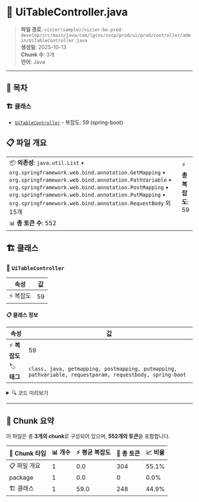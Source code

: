 # 📄 UiTableController.java

> **파일 경로**: `vizier(sample)/vizier-be-prod-develop/src/main/java/com/lgcns/svcp/prod/ui/prod/controller/admin/UiTableController.java`  
> **생성일**: 2025-10-13  
> **Chunk 수**: 3개  
> **언어**: Java
---

## 📑 목차

### 🏗️ 클래스
- [`UiTableController`](#class-uitablecontroller) - 복잡도: 59 (spring-boot)

## 📋 파일 개요

| | |
|--|--|
| 📦 **의존성**: `java.util.List` • `org.springframework.web.bind.annotation.GetMapping` • `org.springframework.web.bind.annotation.PathVariable` • `org.springframework.web.bind.annotation.PostMapping` • `org.springframework.web.bind.annotation.PutMapping` • `org.springframework.web.bind.annotation.RequestBody` 외 15개 | ⚡ **총 복잡도**: 59 |
| 📊 **총 토큰 수**: 552 |  |



## 🏗️ 클래스

### <a id="class-uitablecontroller"></a>🎯 `UiTableController`

| 속성 | 값 |
|------|----|
| ⚡ 복잡도 | 59 |



#### 📋 클래스 정보

| 속성 | 값 |
|------|----|
| ⚡ **복잡도** | 59 || 📍 **라인 범위** | 32-32 |
| 🏷️ **태그** | `class, java, getmapping, postmapping, putmapping, pathvariable, requestparam, requestbody, spring-boot` || 🏗️ **프레임워크** | `spring-boot` |

<details>
<summary>🔍 코드 미리보기</summary>

```java
public class UiTableController {
	private final UiTableService uiTableService;

	@GetMapping()
	@Operation(summary = "테이블 유형 조회", description = "테이블 유형 조회")
	public PageResult<?> searchTableType(@RequestParam(required = false) String tableTypeName,
			@RequestParam(required = false) String tableTypeCode,
			@RequestParam(required = false) String useYn, @RequestParam(defaultValue = "1", required = false) int page,
			@RequestParam(defaultValue = "10", required = false) int size) {

		SearchTableTypeReqDto reqDto = new SearchTableTypeReqDto();
		reqDto.setSize(size);
		reqDto.setPage(page);
		reqDto.setTableTypeName(tableTypeName);
		reqDto.setTableTypeCode(tableTypeCode);
		reqDto.setUseYn(useYn);

		return uiTableService.searchTableType(reqDto);
	}

	@GetMapping("/{tableTypeCode}")
	@Opera...
```

**Chunk 정보**
- 🆔 **ID**: `735f836751ab`
- 📍 **라인**: 32-32
- 📊 **토큰**: 248
- 🏷️ **태그**: `class, java, getmapping, postmapping, putmapping...`

</details>

---





## 🧩 Chunk 요약

이 파일은 총 **3개의 chunk**로 구성되어 있으며, **552개의 토큰**을 포함합니다.

| 🧩 Chunk 타입 | 📊 개수 | ⚡ 평균 복잡도 | 📝 총 토큰 | 📈 비율 |
|---------------|--------|-------------|----------|--------|
| 📋 파일 개요 | 1 | 0.0 | 304 | 55.1% |
| package | 1 | 0.0 | 0 | 0.0% |
| 🏗️ 클래스 | 1 | 59.0 | 248 | 44.9% |

